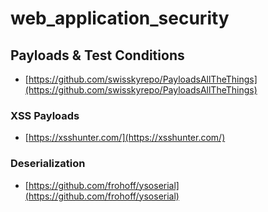 # web\_application\_security

## Payloads & Test Conditions

* [https://github.com/swisskyrepo/PayloadsAllTheThings](https://github.com/swisskyrepo/PayloadsAllTheThings)

### XSS Payloads

* [https://xsshunter.com/](https://xsshunter.com/)

### Deserialization

* [https://github.com/frohoff/ysoserial](https://github.com/frohoff/ysoserial)

